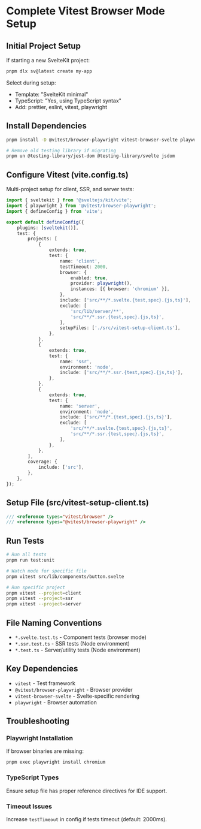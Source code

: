 # Complete Vitest Browser Mode Setup

## Initial Project Setup

If starting a new SvelteKit project:

```bash
pnpm dlx sv@latest create my-app
```

Select during setup:

- Template: "SvelteKit minimal"
- TypeScript: "Yes, using TypeScript syntax"
- Add: prettier, eslint, vitest, playwright

## Install Dependencies

```bash
pnpm install -D @vitest/browser-playwright vitest-browser-svelte playwright

# Remove old testing library if migrating
pnpm un @testing-library/jest-dom @testing-library/svelte jsdom
```

## Configure Vitest (vite.config.ts)

Multi-project setup for client, SSR, and server tests:

```typescript
import { sveltekit } from '@sveltejs/kit/vite';
import { playwright } from '@vitest/browser-playwright';
import { defineConfig } from 'vite';

export default defineConfig({
	plugins: [sveltekit()],
	test: {
		projects: [
			{
				extends: true,
				test: {
					name: 'client',
					testTimeout: 2000,
					browser: {
						enabled: true,
						provider: playwright(),
						instances: [{ browser: 'chromium' }],
					},
					include: ['src/**/*.svelte.{test,spec}.{js,ts}'],
					exclude: [
						'src/lib/server/**',
						'src/**/*.ssr.{test,spec}.{js,ts}',
					],
					setupFiles: ['./src/vitest-setup-client.ts'],
				},
			},
			{
				extends: true,
				test: {
					name: 'ssr',
					environment: 'node',
					include: ['src/**/*.ssr.{test,spec}.{js,ts}'],
				},
			},
			{
				extends: true,
				test: {
					name: 'server',
					environment: 'node',
					include: ['src/**/*.{test,spec}.{js,ts}'],
					exclude: [
						'src/**/*.svelte.{test,spec}.{js,ts}',
						'src/**/*.ssr.{test,spec}.{js,ts}',
					],
				},
			},
		],
		coverage: {
			include: ['src'],
		},
	},
});
```

## Setup File (src/vitest-setup-client.ts)

```typescript
/// <reference types="vitest/browser" />
/// <reference types="@vitest/browser-playwright" />
```

## Run Tests

```bash
# Run all tests
pnpm run test:unit

# Watch mode for specific file
pnpm vitest src/lib/components/button.svelte

# Run specific project
pnpm vitest --project=client
pnpm vitest --project=ssr
pnpm vitest --project=server
```

## File Naming Conventions

- `*.svelte.test.ts` - Component tests (browser mode)
- `*.ssr.test.ts` - SSR tests (Node environment)
- `*.test.ts` - Server/utility tests (Node environment)

## Key Dependencies

- `vitest` - Test framework
- `@vitest/browser-playwright` - Browser provider
- `vitest-browser-svelte` - Svelte-specific rendering
- `playwright` - Browser automation

## Troubleshooting

### Playwright Installation

If browser binaries are missing:

```bash
pnpm exec playwright install chromium
```

### TypeScript Types

Ensure setup file has proper reference directives for IDE support.

### Timeout Issues

Increase `testTimeout` in config if tests timeout (default: 2000ms).
